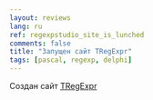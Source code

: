 ```yaml
---
layout: reviews
lang: ru
ref: regexpstudio_site_is_lunched
comments: false
title: "Запущен сайт TRegExpr"
tags: [pascal, regexp, delphi]
---
```


Создан сайт [TRegExpr](https://regex.masterandrey.com/ru/latest/)
